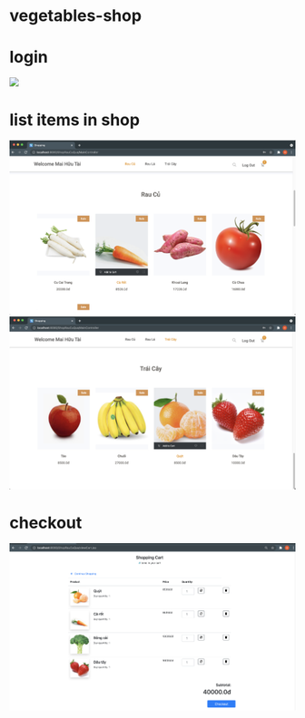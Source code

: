 # vegetables-shop

# login
<img src="web/images/login.png">

# list items in shop
<img src="web/images/list1.png">
<img src="web/images/list2.png">

# checkout
<img src="web/images/checkout.png">
